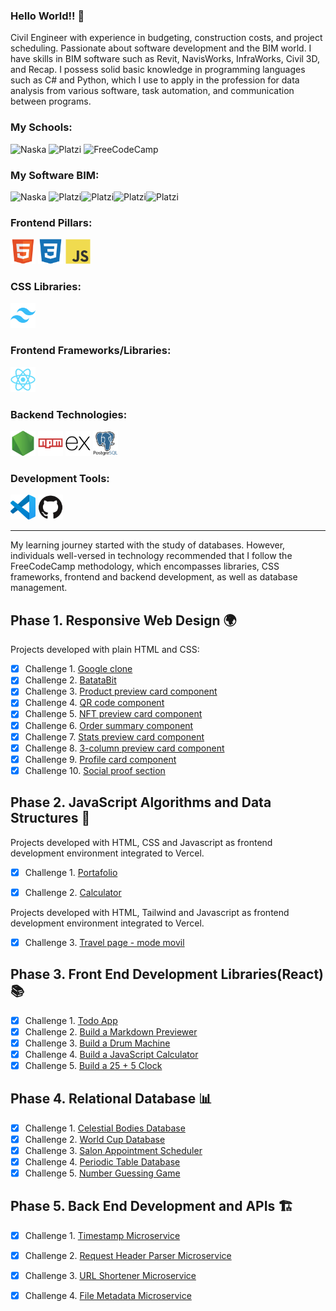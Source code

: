 ### Hello World!! 👋

Civil Engineer with experience in budgeting, construction costs, and project scheduling. Passionate about software development and the BIM world. I have skills in BIM software such as Revit, NavisWorks, InfraWorks, Civil 3D, and Recap. I possess solid basic knowledge in programming languages such as C# and Python, which I use to apply in the profession for data analysis from various software, task automation, and communication between programs.


### My Schools:


<img src="https://www.naskadigital.com/wp-content/uploads/2020/06/logo-naska-horizontal-negro.png" height="120" width="250" alt="Naska"/> <img src="https://upload.wikimedia.org/wikipedia/commons/3/32/Platzi.jpg" height="70" width="220" alt="Platzi"/> <img src="https://upload.wikimedia.org/wikipedia/commons/f/fa/FreeCodeCamp_logo.svg" height="70" width="250" alt="FreeCodeCamp"/>

### My Software BIM:


<img src="https://www.sonda-mco.com/assets/images/badges/autodesk-revit-product-icon.svg" height="130" width="150" alt="Naska"/> <img src="https://image.jimcdn.com/app/cms/image/transf/none/path/s7313c39860d70dab/image/ib8c4d507573fe6c2/version/1680077897/image.png" height="130" width="131" alt="Platzi" /><img src="https://civilsurveysolutions.com.au/wp-content/uploads/autodesk-civil-3d-product-icon-social-400-1.png" height="130" width="131" alt="Platzi"/><img src="https://www.cadac.com/globalassets/software/fy23---autodesk/autodesk-infraworks-small-social-400.png" height="130" width="131" alt="Platzi"/><img src="https://www.modena.co.za/wp-content/uploads/recap-icon-400x400-1.png" height="200" width="150" alt="Platzi"/>

### Frontend Pillars:
<img src="https://github.com/devicons/devicon/blob/master/icons/html5/html5-original.svg" height="40" width="40" alt="HTML5"/> <img src="https://github.com/devicons/devicon/blob/master/icons/css3/css3-plain.svg" height="40" width="40" alt="CSS"/> <img src="https://github.com/devicons/devicon/blob/master/icons/javascript/javascript-original.svg" height="40" width="40" alt="Javascript"/>

### CSS Libraries:
<img src="https://github.com/devicons/devicon/blob/master/icons/tailwindcss/tailwindcss-plain.svg" height="40" width="40" alt="Tailwindcss"/>

### Frontend Frameworks/Libraries:
<img src="https://github.com/devicons/devicon/blob/master/icons/react/react-original.svg" height="40" width="40" alt="Vuejs"/>

### Backend Technologies:
<img src="https://github.com/devicons/devicon/blob/master/icons/nodejs/nodejs-original.svg" height="40" width="40" alt="Nodejs"/>  <img src="https://github.com/devicons/devicon/blob/master/icons/npm/npm-original-wordmark.svg" height="40" width="40" alt="NPM"/>  <img src="https://github.com/devicons/devicon/blob/master/icons/express/express-original.svg" height="40" width="40" alt="Express.js"/>  <img src="https://github.com/devicons/devicon/blob/master/icons/postgresql/postgresql-original-wordmark.svg" height="40" width="40" alt="postgres"/>

### Development Tools:
<img src="https://github.com/devicons/devicon/blob/master/icons/vscode/vscode-original.svg" height="40" width="40"/>  <img src="https://github.com/devicons/devicon/blob/master/icons/github/github-original.svg" height="40" width="40"/>

---
My learning journey started with the study of databases. However, individuals well-versed in technology recommended that I follow the FreeCodeCamp methodology, which encompasses libraries, CSS frameworks, frontend and backend development, as well as database management.

## Phase 1. Responsive Web Design 🌍
Projects developed with plain HTML and CSS:
- [x] Challenge 1. [Google clone](https://github.com/AndresF-SanchezG/proyecto1-cloneGoogle)
- [x] Challenge 2. [BatataBit](https://github.com/AndresF-SanchezG/proyecto3-batatabit)
- [x] Challenge 3. [Product preview card component](https://github.com/AndresF-SanchezG/reto1)
- [x] Challenge 4. [QR code component](https://github.com/AndresF-SanchezG/reto2)
- [x] Challenge 5. [NFT preview card component](https://github.com/AndresF-SanchezG/reto3)
- [x] Challenge 6. [Order summary component](https://github.com/AndresF-SanchezG/reto4)
- [x] Challenge 7. [Stats preview card component](https://github.com/AndresF-SanchezG/reto5)
- [x] Challenge 8. [3-column preview card component](https://github.com/AndresF-SanchezG/reto6.)
- [x] Challenge 9. [Profile card component](https://github.com/AndresF-SanchezG/challenge7)
- [x] Challenge 10. [Social proof section](https://github.com/AndresF-SanchezG/Challenge8)

## Phase 2. JavaScript Algorithms and Data Structures 🚀

Projects developed with HTML, CSS and Javascript as frontend development environment integrated to Vercel.
- [x] Challenge 1. [Portafolio](https://github.com/AndresF-SanchezG/portafolio.git)
- [x] Challenge 2. [Calculator](https://github.com/AndresF-SanchezG/challenge-9.0)


Projects developed with HTML, Tailwind and Javascript as frontend development environment integrated to Vercel.
- [x] Challenge 3. [Travel page - mode movil](https://github.com/AndresF-SanchezG/proyecto2-AgenciaDeViajes)

## Phase 3. Front End Development Libraries(React) 📚
- [x] Challenge 1. [Todo App](https://github.com/AndresF-SanchezG/TODOS_APP.git)
- [x] Challenge 2. [Build a Markdown Previewer](https://github.com/AndresF-SanchezG/challenge2-react.git)
- [x] Challenge 3. [Build a Drum Machine](https://github.com/AndresF-SanchezG/challenge3-react.git)
- [x] Challenge 4. [Build a JavaScript Calculator](https://github.com/AndresF-SanchezG/challenge4-react.git)
- [x] Challenge 5. [Build a 25 + 5 Clock](https://github.com/AndresF-SanchezG/challenge5-react.git)

## Phase 4. Relational Database 📊
- [x] Challenge 1. [Celestial Bodies Database](https://github.com/AndresF-SanchezG/postgres-challenges)
- [x] Challenge 2. [World Cup Database](https://github.com/AndresF-SanchezG/postgres-challenge2)
- [x] Challenge 3. [Salon Appointment Scheduler](https://github.com/AndresF-SanchezG/postgres-challenge3)
- [x] Challenge 4. [Periodic Table Database](https://github.com/AndresF-SanchezG/postgres-challenge4)
- [x] Challenge 5. [Number Guessing Game](https://github.com/AndresF-SanchezG/postgres-challenge5)

## Phase 5. Back End Development and APIs 🏗
- [x] Challenge 1. [Timestamp Microservice](https://github.com/AndresF-SanchezG/challenge1-backendAndApis.git)
- [x] Challenge 2. [Request Header Parser Microservice](https://github.com/AndresF-SanchezG/challenge2-backendAndApis.git)
- [x] Challenge 3. [URL Shortener Microservice](https://github.com/AndresF-SanchezG/challenge3-backendAndApis.git)
- [x] Challenge 4. [File Metadata Microservice](https://github.com/AndresF-SanchezG/challenge4-backendAndApis.git)


<!--
**AndresF-SanchezG/AndresF-SanchezG** is a ✨ _special_ ✨ repository because its `README.md` (this file) appears on your GitHub profile.

Here are some ideas to get you started:

- 🔭 I’m currently working on ...
- 🌱 I’m currently learning ...
- 👯 I’m looking to collaborate on ...
- 🤔 I’m looking for help with ...
- 💬 Ask me about ...
- 📫 How to reach me: ...
- 😄 Pronouns: ...
- ⚡ Fun fact: ...
-->
